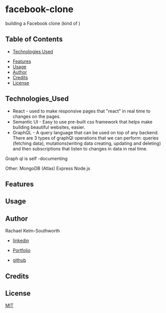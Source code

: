 # facebook-clone
building a Facebook clone (kind of )

## Table of Contents
* [Technologies Used](Technologies_Used)
<!-- * [Deployed Site](Deployed) -->
* [Features](Features)
* [Usage](Usage)
* [Author](Author)
* [Credits](Credits)
* [License](License)

## Technologies_Used

* React - used to make responsive pages that "react" in real time to changes on the pages.
* Semantic UI - Easy to use pre-built css framework that helps make building beautiful websites, easier.
* GraphQL - A query language that can be used on top of any backend. There are 3 types of graphQl operations that we can perform: queries (fetching data), mutations(writing data creating, updating and deleting) and then subscriptions that listen to changes in data in real time.

Graph ql is self -documenting

Other: MongoDB (Atlas)
    Express
    Node.js
## Features 

## Usage

## Author 
Rachael Kelm-Southworth

* [linkedin](https://www.linkedin.com/in/rachael-kelm-southworth-87a3831b3) 

* [Portfolio](https://rksouth.github.io/Portfolio/ )

* [github](https://github.com/RKSouth/)

 ## Credits



## License
[MIT](https://choosealicense.com/licenses/mit/)
<!-- 
Consider Adding the following
* Email integration (forgot password, confirm account) 
* Profile View (user's can click on each others profiles and maybe "follow" them)
* Profile Edits (users can upload information about themselves: email, website, "about me", etc.) 
* Edit posts (users can delete their post, but not edit them. Add an "edit" feature.) 
* File uploads (allow users to upload images, maybe videos, etc.)
* Change the styling, make it your own -->